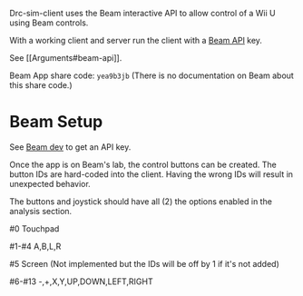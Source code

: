 Drc-sim-client uses the Beam interactive API to allow control of a Wii U using Beam controls.

With a working client and server run the client with a [Beam API](https://dev.beam.pro/tutorials/interactive.html) key.

See [[Arguments#beam-api]].

Beam App share code: `yea9b3jb` \(There is no documentation on Beam about this share code.\)

# Beam Setup

See [Beam dev](https://dev.beam.pro/tutorials/interactive.html) to get an API key.

Once the app is on Beam's lab, the control buttons can be created. The button IDs are hard-coded into the client. Having the wrong IDs will result in unexpected behavior.

The buttons and joystick should have all (2) the options enabled in the analysis section.

\#0 Touchpad

\#1-\#4 A,B,L,R

\#5 Screen (Not implemented but the IDs will be off by 1 if it's not added)

\#6-\#13 -,+,X,Y,UP,DOWN,LEFT,RIGHT

